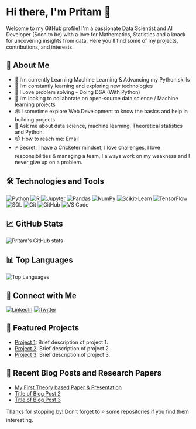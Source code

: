 # Hi there, I'm Pritam 👋

Welcome to my GitHub profile! I'm a passionate Data Scientist and AI Developer (Soon to be) with a love for Mathematics, Statistics and a knack for uncovering insights from data. Here you'll find some of my projects, contributions, and interests.

## 🚀 About Me

- 🔭 I’m currently Learning Machine Learning & Advancing my Python skills
- 🌱 I’m constantly learning and exploring new technologies
- 🎯 I Love problem solving - Doing DSA (With Python)
- 👯 I’m looking to collaborate on open-source data science / Machine learning projects
- 🕸️ I sometime explore Web Development to know the basics and help in building projects.
- 💬 Ask me about data science, machine learning, Theoretical statistics and Python.
- 📫 How to reach me: [Email](mailto:contact.with.pritam@gmail.com)
- ⚡ Secret: I have a Cricketer mindset, I love challenges, I love responsibilities & managing a team, I always work on my weakness and I never give up on a problem.

## 🛠️ Technologies and Tools

![Python](https://img.shields.io/badge/-Python-3776AB?logo=python&logoColor=ffffff)
![R](https://img.shields.io/badge/-R-276DC3?logo=r&logoColor=ffffff)
![Jupyter](https://img.shields.io/badge/-Jupyter-F37626?logo=jupyter&logoColor=ffffff)
![Pandas](https://img.shields.io/badge/-Pandas-150458?logo=pandas&logoColor=ffffff)
![NumPy](https://img.shields.io/badge/-NumPy-013243?logo=numpy&logoColor=ffffff)
![Scikit-Learn](https://img.shields.io/badge/-Scikit--Learn-F7931E?logo=scikit-learn&logoColor=ffffff)
![TensorFlow](https://img.shields.io/badge/-TensorFlow-FF6F00?logo=tensorflow&logoColor=ffffff)
![SQL](https://img.shields.io/badge/-SQL-4479A1?logo=postgresql&logoColor=ffffff)
![Git](https://img.shields.io/badge/-Git-F05032?logo=git&logoColor=ffffff)
![GitHub](https://img.shields.io/badge/-GitHub-181717?logo=github&logoColor=ffffff)
![VS Code](https://img.shields.io/badge/-VS%20Code-007ACC?logo=visual-studio-code&logoColor=ffffff)

## 📈 GitHub Stats

![Pritam's GitHub stats](https://github-readme-stats.vercel.app/api?username=Pritam-Stats&show_icons=true&theme=radical)

## 📊 Top Languages

![Top Languages](https://github-readme-stats.vercel.app/api/top-langs/?username=Pritam-Stats&layout=compact&theme=radical)

## 🔗 Connect with Me

[![LinkedIn](https://img.shields.io/badge/-LinkedIn-0077B5?logo=linkedin&logoColor=ffffff)](https://www.linkedin.com/in/pritamsaha09/)
[![Twitter](https://img.shields.io/badge/-Twitter-1DA1F2?logo=twitter&logoColor=ffffff)](https://twitter.com/iPritamSaha09)

## 📂 Featured Projects

- [Project 1](https://github.com/Pritam-Stats/project-1): Brief description of project 1.
- [Project 2](https://github.com/Pritam-Stats/project-2): Brief description of project 2.
- [Project 3](https://github.com/Pritam-Stats/project-3): Brief description of project 3.

## 📝 Recent Blog Posts and Research Papers

<!-- BLOG-POST-LIST:START -->
- [My First Theory based Paper & Presentation](https://drive.google.com/file/d/19OtljXxPtyTdnDfz8oNcvx0kUKZsqKDl/view?usp=drive_link)
- [Title of Blog Post 2](https://yourblog.com/post-2)
- [Title of Blog Post 3](https://yourblog.com/post-3)
<!-- BLOG-POST-LIST:END -->


Thanks for stopping by! Don't forget to ⭐️ some repositories if you find them interesting.
